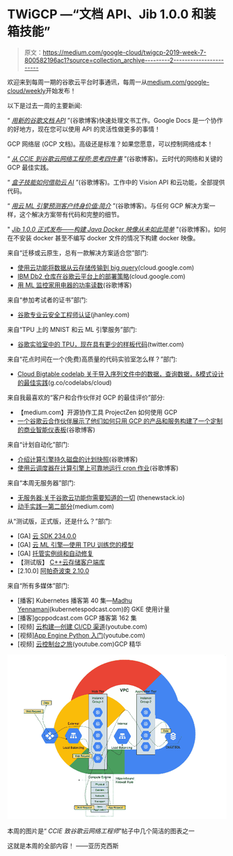 # TWiGCP —“文档 API、Jib 1.0.0 和装箱技能”

> 原文：<https://medium.com/google-cloud/twigcp-2019-week-7-800582196ac1?source=collection_archive---------2----------------------->

欢迎来到每周一期的谷歌云平台时事通讯，每周一从[medium.com/google-cloud/weekly](/google-cloud/weekly)开始发布！

以下是过去一周的主要新闻:

“ [*用新的谷歌文档 API*](http://gtech.run/uk9sa) ”(谷歌博客)快速处理文书工作。Google Docs 是一个协作的好地方，现在您可以使用 API 的灵活性做更多的事情！

GCP 网络层 (GCP 文档)。高级还是标准？如果您愿意，可以控制网络成本！

“ [*从 CCIE 到谷歌云网络工程师:思考四件事*](http://gtech.run/54ekg) ”(谷歌博客)。云时代的网络和关键的 GCP 最佳实践。

“ [*盒子技能如何借助云 AI*](http://gtech.run/2hd3j) ”(谷歌博客)。工作中的 Vision API 和云功能，全部提供代码。

“ [*用云 ML 引擎预测客户终身价值:简介*](http://gtech.run/k7tvp) ”(谷歌博客)。与任何 GCP 解决方案一样，这个解决方案带有代码和完整的细节。

" [*Jib 1.0.0 正式发布——构建 Java Docker 映像从未如此简单*](http://gtech.run/fdkbm) "(谷歌博客)。如何在不安装 docker 甚至不编写 docker 文件的情况下构建 docker 映像。

来自“迁移或云原生，总有一款解决方案适合您”部门:

*   [使用云功能将数据从云存储传输到 big query](http://gtech.run/sn6af)(cloud.google.com)
*   [IBM Db2 仓库在谷歌云平台上的部署策略](http://gtech.run/ly9hd)(cloud.google.com)
*   [用 ML 监控家用电器的功率读数](http://gtech.run/uvepj)(谷歌博客)

来自“参加考试者的证书”部门:

*   [谷歌专业云安全工程师认证](http://gtech.run/ck6g7)(jhanley.com)

来自“TPU 上的 MNIST 和云 ML 引擎服务”部门:

*   [谷歌实验室中的 TPU，现在具有更少的样板代码](http://gtech.run/7zdbq)(twitter.com)

来自“花点时间在一个(免费)高质量的代码实验室怎么样？”部门:

*   [Cloud Bigtable codelab 关于导入序列文件中的数据，查询数据，&模式设计的最佳实践](http://gtech.run/gw2h7)(g.co/codelabs/cloud)

来自我最喜欢的“客户和合作伙伴对 GCP 的最佳评价”部分:

*   【medium.com】开源协作工具 ProjectZen 如何使用 GCP
*   [一个谷歌云合作伙伴展示了他们如何只用 GCP 的产品和服务构建了一个定制的商业智能仪表板](http://gtech.run/9p5z6)(谷歌博客)

来自“计划自动化”部门:

*   [介绍计算引擎持久磁盘的计划快照](http://gtech.run/gne35)(谷歌博客)
*   [使用云调度器在计算引擎上可靠地运行 cron 作业](http://gtech.run/vckrq)(谷歌博客)

来自“本周无服务器”部门:

*   [无服务器:关于谷歌云功能你需要知道的一切](http://gtech.run/evyf4) (thenewstack.io)
*   [动手实践—第二部分](http://gtech.run/2r7mb)(medium.com)

从“测试版，正式版，还是什么？”部门:

*   [GA] [云 SDK 234.0.0](http://gtech.run/wfg8w)
*   [GA] [云 ML 引擎—使用 TPU 训练您的模型](http://gtech.run/h3bm9)
*   [GA] [托管实例组和自动修复](http://gtech.run/bnqts)
*   【测试版】 [C++云存储客户端库](http://gtech.run/sf4wn)
*   [2.10.0] [阿帕奇波束 2.10.0](http://gtech.run/g5vl2)

来自“所有多媒体”部门:

*   [播客] Kubernetes 播客第 40 集—[Madhu Yennamani](http://gtech.run/7kyjn)(kubernetespodcast.com)的 GKE 使用计量
*   [播客]gcppodcast.com GCP 播客第 162 集
*   [视频] [云构建—创建 CI/CD 渠道](http://gtech.run/faeqa)(youtube.com)
*   [视频][App Engine Python 入门](http://gtech.run/abpsz)(youtube.com)
*   [视频] [云控制台之旅](http://gtech.run/ssf3k)(youtube.com)GCP 精华

[![](img/eb58056faf52133543b004eebcd4d141.png)](http://gtech.run/54ekg)

本周的图片是“ *CCIE 致谷歌云网络工程师*”帖子中几个简洁的图表之一

这就是本周的全部内容！
——亚历克西斯